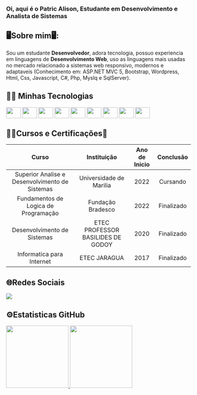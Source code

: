 ### Oi, aqui é o Patric Alison, Estudante em Desenvolvimento e Analista de Sistemas

## 🖥️Sobre mim🖥️:
<div>
  <p>
    Sou um estudante <strong>Desenvolvedor</strong>, adora tecnologia, possuo experiencia em linguagens de <strong>Desenvolvimento Web</strong>, uso as linguagens mais usadas no mercado relacionado a sistemas web responsivo, modernos e adaptaveis (Conhecimento em: ASP.NET MVC 5, Bootstrap, Wordpress, Html, Css, Javascript, C#, Php, Myslq e SqlServer).
  </p>
</div>

## 🧰💾 Minhas Tecnologias
<div style="display: inline-block">
  <img align="center" height="30" width="40" src="https://cdn.jsdelivr.net/gh/devicons/devicon/icons/csharp/csharp-original.svg" />
  <img align="center" height="30" width="40" src="https://cdn.jsdelivr.net/gh/devicons/devicon/icons/php/php-original.svg" />
  <img align="center" height="30" width="40" src="https://cdn.jsdelivr.net/gh/devicons/devicon/icons/javascript/javascript-original.svg" />
  <img align="center" height="30" width="40" src="https://cdn.jsdelivr.net/gh/devicons/devicon/icons/html5/html5-original-wordmark.svg" />
  <img align="center" height="30" width="40" src="https://cdn.jsdelivr.net/gh/devicons/devicon/icons/css3/css3-original-wordmark.svg" />
  <img align="center" height="30" width="40" src="https://cdn.jsdelivr.net/gh/devicons/devicon/icons/bootstrap/bootstrap-original.svg" />
  <img align="center" height="30" width="40" src="https://cdn.jsdelivr.net/gh/devicons/devicon/icons/mysql/mysql-original-wordmark.svg" />
  <img align="center" height="30" width="40" src="https://cdn.jsdelivr.net/gh/devicons/devicon/icons/microsoftsqlserver/microsoftsqlserver-plain-wordmark.svg" />
  <img align="center" height="30" width="40" src="https://cdn.jsdelivr.net/gh/devicons/devicon/icons/wordpress/wordpress-plain-wordmark.svg" />
</div><br >

## 👨‍🎓Cursos e Certificações📓

Curso | Instituição | Ano de Inicio| Conclusão
:------: | :------: | :------: | :------:
Superior Analise e Desenvolvimento de Sistemas  | Universidade de Marilia | 2022 | Cursando
Fundamentos de Logica de Programação | Fundação Bradesco | 2022 | Finalizado
Desenvolvimento de Sistemas | ETEC PROFESSOR BASILIDES DE GODOY | 2020 | Finalizado
Informatica para Internet | ETEC JARAGUA | 2017 | Finalizado

## 🌐Redes Sociais

<a href="https://www.linkedin.com/in/patric-alison-594b27163/" target="_blank"><img src="https://img.shields.io/badge/LinkedIn-0077B5?style=for-the-badge&logo=linkedin&logoColor=white" /></a>

## ⚙️Estatisticas GitHub
<div aling="center">
  <a href="https://github.com/echoarison">
  <img height="170em" src="https://github-readme-stats.vercel.app/api?username=echoarison&show_icons=true&theme=dark&include_all_commits=true&count_private=true" />
  <img height="170em" src="https://github-readme-stats.vercel.app/api/top-langs/?username=echoarison&layout=compact&langs_count=7&theme=dark"/>
</div>




